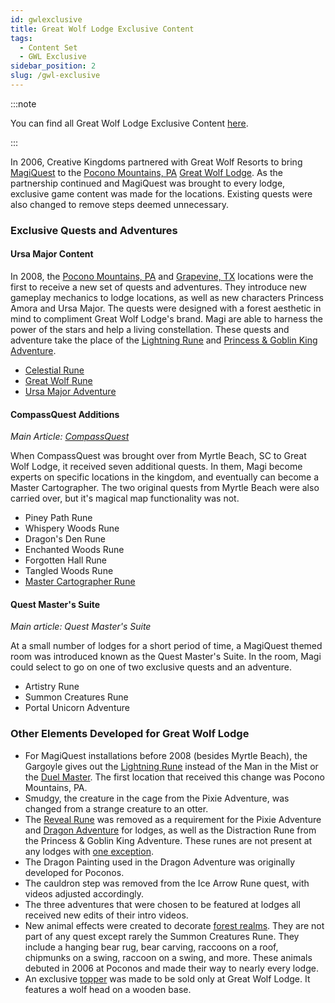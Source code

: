 ```yaml
---
id: gwlexclusive
title: Great Wolf Lodge Exclusive Content
tags:
  - Content Set
  - GWL Exclusive
sidebar_position: 2
slug: /gwl-exclusive
---
```


:::note

You can find all Great Wolf Lodge Exclusive Content [here](https://magiquest.wiki/tags/gwl-exclusive).

:::

In 2006, Creative Kingdoms partnered with Great Wolf Resorts to bring [MagiQuest](docs\Info_About_MagiQuest\index.mdx) to the [Pocono Mountains, PA](docs\Home.mdx) [Great Wolf Lodge](docs\Home.mdx). As the partnership continued and MagiQuest was brought to every lodge, exclusive game content was made for the locations. Existing quests were also changed to remove steps deemed unnecessary.

### Exclusive Quests and Adventures

#### Ursa Major Content

In 2008, the [Pocono Mountains, PA](docs\Home.mdx) and [Grapevine, TX](docs\Home.mdx) locations were the first to receive a new set of quests and adventures. They introduce new gameplay mechanics to lodge locations, as well as new characters Princess Amora and Ursa Major. The quests were designed with a forest aesthetic in mind to compliment Great Wolf Lodge's brand. Magi are able to harness the power of the stars and help a living constellation. These quests and adventure take the place of the [Lightning Rune](docs\Home.mdx) and [Princess & Goblin King Adventure](docs\Adventures\Adventures_in_MagiQuest_Legacy\Princess_&_Goblin_King_Adventure.md).

  - [Celestial Rune](docs\Home.mdx)
  - [Great Wolf Rune](docs\Home.mdx)
  - [Ursa Major Adventure](docs\Adventures\Adventures_in_MagiQuest_Legacy\Ursa_Major_Adventure.md)

#### CompassQuest Additions

*Main Article: [CompassQuest](docs\Info_About_MagiQuest\Content_Sets\CompassQuest.md)*

When CompassQuest was brought over from Myrtle Beach, SC to Great Wolf Lodge, it received seven additional quests. In them, Magi become experts on specific locations in the kingdom, and eventually can become a Master Cartographer. The two original quests from Myrtle Beach were also carried over, but it's magical map functionality was not.

  - Piney Path Rune
  - Whispery Woods Rune
  - Dragon's Den Rune
  - Enchanted Woods Rune
  - Forgotten Hall Rune
  - Tangled Woods Rune
  - [Master Cartographer Rune](docs\Home.mdx)

#### Quest Master's Suite

*Main article: Quest Master's Suite*

At a small number of lodges for a short period of time, a MagiQuest themed room was introduced known as the Quest Master's Suite. In the room, Magi could select to go on one of two exclusive quests and an adventure.

  - Artistry Rune
  - Summon Creatures Rune
  - Portal Unicorn Adventure

### Other Elements Developed for Great Wolf Lodge

  - For MagiQuest installations before 2008 (besides Myrtle Beach), the Gargoyle gives out the [Lightning Rune](docs\Home.mdx) instead of the Man in the Mist or the [Duel Master](docs\Home.mdx). The first location that received this change was Pocono Mountains, PA.
  - Smudgy, the creature in the cage from the Pixie Adventure, was changed from a strange creature to an otter.
  - The [Reveal Rune](docs\Home.mdx) was removed as a requirement for the Pixie Adventure and [Dragon Adventure](docs\Adventures\Adventures_in_MagiQuest_Legacy\Dragon_Adventure.md) for lodges, as well as the Distraction Rune from the Princess & Goblin King Adventure. These runes are not present at any lodges with [one exception](docs\Home.mdx).
  - The Dragon Painting used in the Dragon Adventure was originally developed for Poconos.
  - The cauldron step was removed from the Ice Arrow Rune quest, with videos adjusted accordingly.
  - The three adventures that were chosen to be featured at lodges all received new edits of their intro videos.
  - New animal effects were created to decorate [forest realms](docs\Realm_Locations\index.mdx). They are not part of any quest except rarely the Summon Creatures Rune. They include a hanging bear rug, bear carving, raccoons on a roof, chipmunks on a swing, raccoon on a swing, and more. These animals debuted in 2006 at Poconos and made their way to nearly every lodge.
  - An exclusive [topper](docs\Info_About_MagiQuest\Game_Mechanics\Toppers.md) was made to be sold only at Great Wolf Lodge. It features a wolf head on a wooden base.